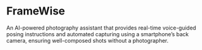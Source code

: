 # FrameWise

An AI-powered photography assistant that provides real-time voice-guided posing instructions and automated capturing using a smartphone’s back camera, ensuring well-composed shots without a photographer.
